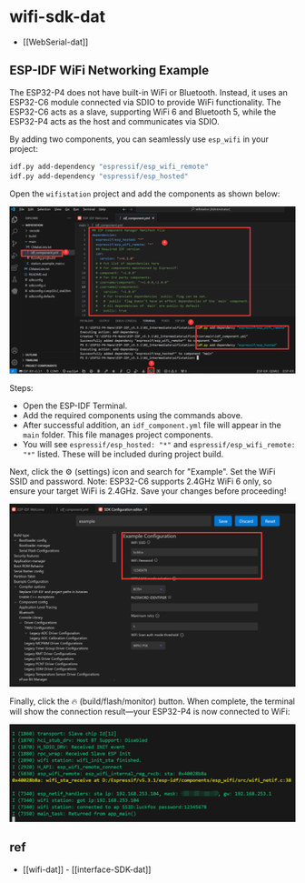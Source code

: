 
# wifi-sdk-dat

- [[WebSerial-dat]]



## ESP-IDF WiFi Networking Example

The ESP32-P4 does not have built-in WiFi or Bluetooth. Instead, it uses an ESP32-C6 module connected via SDIO to provide WiFi functionality. The ESP32-C6 acts as a slave, supporting WiFi 6 and Bluetooth 5, while the ESP32-P4 acts as the host and communicates via SDIO.

By adding two components, you can seamlessly use `esp_wifi` in your project:

```sh
idf.py add-dependency "espressif/esp_wifi_remote"
idf.py add-dependency "espressif/esp_hosted"
```

Open the `wifistation` project and add the components as shown below:

![](2025-08-09-13-11-39.png)

Steps:
- Open the ESP-IDF Terminal.
- Add the required components using the commands above.
- After successful addition, an `idf_component.yml` file will appear in the `main` folder. This file manages project components.
- You will see `espressif/esp_hosted: "*"` and `espressif/esp_wifi_remote: "*"` listed. These will be included during project build.

Next, click the ⚙️ (settings) icon and search for "Example". Set the WiFi SSID and password. Note: ESP32-C6 supports 2.4GHz WiFi 6 only, so ensure your target WiFi is 2.4GHz. Save your changes before proceeding!

![](2025-08-09-13-12-08.png)

Finally, click the 🔥 (build/flash/monitor) button. When complete, the terminal will show the connection result—your ESP32-P4 is now connected to WiFi:

![](2025-08-09-13-12-40.png)


## ref 

- [[wifi-dat]] - [[interface-SDK-dat]]